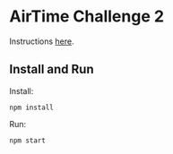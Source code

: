 # AirTime Challenge 2

Instructions [here](http://challenge2.airtime.com:10001/).

## Install and Run

Install:
```
npm install
```

Run:
```
npm start
``````
